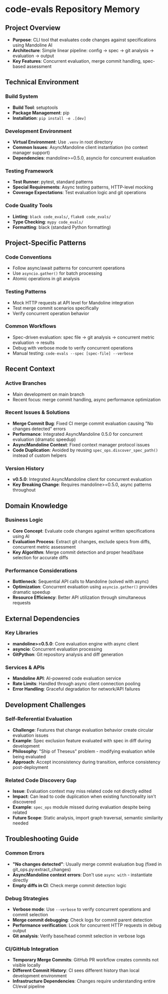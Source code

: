 # code-evals Repository Memory

## Project Overview
- **Purpose**: CLI tool that evaluates code changes against specifications using Mandoline AI
- **Architecture**: Simple linear pipeline: config → spec → git analysis → evaluation → output
- **Key Features**: Concurrent evaluation, merge commit handling, spec-based assessment

## Technical Environment

### Build System
- **Build Tool**: setuptools
- **Package Management**: pip
- **Installation**: `pip install -e .[dev]`

### Development Environment
- **Virtual Environment**: Use `.venv` in root directory
- **Common Issues**: AsyncMandoline client instantiation (no context manager support)
- **Dependencies**: mandoline>=0.5.0, asyncio for concurrent evaluation

### Testing Framework
- **Test Runner**: pytest, standard patterns
- **Special Requirements**: Async testing patterns, HTTP-level mocking
- **Coverage Expectations**: Test evaluation logic and git operations

### Code Quality Tools
- **Linting**: `black code_evals/`, `flake8 code_evals/`
- **Type Checking**: `mypy code_evals/`
- **Formatting**: black (standard Python formatting)

## Project-Specific Patterns

### Code Conventions
- Follow async/await patterns for concurrent operations
- Use `asyncio.gather()` for batch processing
- Atomic operations in git analysis

### Testing Patterns
- Mock HTTP requests at API level for Mandoline integration
- Test merge commit scenarios specifically
- Verify concurrent operation behavior

### Common Workflows
- Spec-driven evaluation: spec file → git analysis → concurrent metric evaluation → results
- Debug with verbose mode to verify concurrent operations
- Manual testing: `code-evals --spec [spec-file] --verbose`

## Recent Context

### Active Branches
- Main development on main branch
- Recent focus: merge commit handling, async performance optimization

### Recent Issues & Solutions
- **Merge Commit Bug**: Fixed CI merge commit evaluation causing "No changes detected" errors
- **Performance**: Integrated AsyncMandoline 0.5.0 for concurrent evaluation (dramatic speedup)
- **AsyncMandoline Context**: Fixed context manager protocol issues
- **Code Duplication**: Avoided by reusing `spec_ops.discover_spec_path()` instead of custom helpers

### Version History
- **v0.5.0**: Integrated AsyncMandoline client for concurrent evaluation
- **Key Breaking Change**: Requires mandoline>=0.5.0, async patterns throughout

## Domain Knowledge

### Business Logic
- **Core Concept**: Evaluate code changes against written specifications using AI
- **Evaluation Process**: Extract git changes, exclude specs from diffs, concurrent metric assessment
- **Key Algorithm**: Merge commit detection and proper head/base selection for accurate diffs

### Performance Considerations
- **Bottleneck**: Sequential API calls to Mandoline (solved with async)
- **Optimization**: Concurrent evaluation using `asyncio.gather()` provides dramatic speedup
- **Resource Efficiency**: Better API utilization through simultaneous requests

## External Dependencies

### Key Libraries
- **mandoline>=0.5.0**: Core evaluation engine with async client
- **asyncio**: Concurrent evaluation processing
- **GitPython**: Git repository analysis and diff generation

### Services & APIs
- **Mandoline API**: AI-powered code evaluation service
- **Rate Limits**: Handled through async client connection pooling
- **Error Handling**: Graceful degradation for network/API failures

## Development Challenges

### Self-Referential Evaluation
- **Challenge**: Features that change evaluation behavior create circular evaluation issues
- **Example**: Spec exclusion feature evaluated with spec in diff during development
- **Philosophy**: "Ship of Theseus" problem - modifying evaluation while being evaluated
- **Approach**: Accept inconsistency during transition, enforce consistency post-deployment

### Related Code Discovery Gap
- **Issue**: Evaluation context may miss related code not directly edited
- **Impact**: Can lead to code duplication when existing functionality isn't discovered
- **Example**: `spec_ops` module missed during evaluation despite being related
- **Future Scope**: Static analysis, import graph traversal, semantic similarity needed

## Troubleshooting Guide

### Common Errors
- **"No changes detected"**: Usually merge commit evaluation bug (fixed in git_ops.py:extract_changes)
- **AsyncMandoline context errors**: Don't use `async with` - instantiate directly
- **Empty diffs in CI**: Check merge commit detection logic

### Debug Strategies
- **Verbose mode**: Use `--verbose` to verify concurrent operations and commit selection
- **Merge commit debugging**: Check logs for commit parent detection
- **Performance verification**: Look for concurrent HTTP requests in debug output
- **Git analysis**: Verify base/head commit selection in verbose logs

### CI/GitHub Integration
- **Temporary Merge Commits**: GitHub PR workflow creates commits not visible locally
- **Different Commit History**: CI sees different history than local development environment
- **Infrastructure Dependencies**: Changes require understanding entire CI/eval pipeline